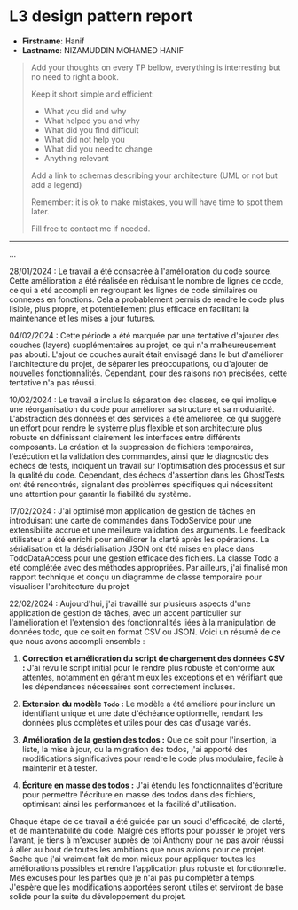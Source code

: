 # L3 design pattern report

- **Firstname**: Hanif
- **Lastname**: NIZAMUDDIN MOHAMED HANIF


> Add your thoughts on every TP bellow, everything is interresting but no need to right a book.
> 
> Keep it short simple and efficient:
> 
> - What you did and why
> - What helped you and why
> - What did you find difficult
> - What did not help you
> - What did you need to change
> - Anything relevant
> 
> Add a link to schemas describing your architecture (UML or not but add a legend)
> 
> Remember: it is ok to make mistakes, you will have time to spot them later.
> 
> Fill free to contact me if needed.

---
...


28/01/2024 : Le travail a été consacrée à l'amélioration du code source. Cette amélioration a été réalisée en réduisant le nombre de lignes de code, ce qui a été accompli en regroupant les lignes de code similaires ou connexes en fonctions. Cela a probablement permis de rendre le code plus lisible, plus propre, et potentiellement plus efficace en facilitant la maintenance et les mises à jour futures.

04/02/2024 : Cette période a été marquée par une tentative d'ajouter des couches (layers) supplémentaires au projet, ce qui n'a malheureusement pas abouti. L'ajout de couches aurait était envisagé dans le but d'améliorer l'architecture du projet, de séparer les préoccupations, ou d'ajouter de nouvelles fonctionnalités. Cependant, pour des raisons non précisées, cette tentative n'a pas réussi.

10/02/2024 : Le travail a inclus la séparation des classes, ce qui implique une réorganisation du code pour améliorer sa structure et sa modularité. L'abstraction des données et des services a été améliorée, ce qui suggère un effort pour rendre le système plus flexible et son architecture plus robuste en définissant clairement les interfaces entre différents composants. La création et la suppression de fichiers temporaires, l'exécution et la validation des commandes, ainsi que le diagnostic des échecs de tests, indiquent un travail sur l'optimisation des processus et sur la qualité du code. Cependant, des échecs d'assertion dans les GhostTests ont été rencontrés, signalant des problèmes spécifiques qui nécessitent une attention pour garantir la fiabilité du système.

17/02/2024 : J'ai optimisé mon application de gestion de tâches en introduisant une carte de commandes dans TodoService pour une extensibilité accrue et une meilleure validation des arguments. Le feedback utilisateur a été enrichi pour améliorer la clarté après les opérations. La sérialisation et la désérialisation JSON ont été mises en place dans TodoDataAccess pour une gestion efficace des fichiers. La classe Todo a été complétée avec des méthodes appropriées. Par ailleurs, j'ai finalisé mon rapport technique et conçu un diagramme de classe temporaire pour visualiser l'architecture du projet

22/02/2024 : Aujourd'hui, j'ai travaillé sur plusieurs aspects d'une application de gestion de tâches, avec un accent particulier sur l'amélioration et l'extension des fonctionnalités liées à la manipulation de données todo, que ce soit en format CSV ou JSON. Voici un résumé de ce que nous avons accompli ensemble :

1. **Correction et amélioration du script de chargement des données CSV :** J'ai revu le script initial pour le rendre plus robuste et conforme aux attentes, notamment en gérant mieux les exceptions et en vérifiant que les dépendances nécessaires sont correctement incluses.

2. **Extension du modèle `Todo` :** Le modèle a été amélioré pour inclure un identifiant unique et une date d'échéance optionnelle, rendant les données plus complètes et utiles pour des cas d'usage variés.

3. **Amélioration de la gestion des todos :** Que ce soit pour l'insertion, la liste, la mise à jour, ou la migration des todos, j'ai apporté des modifications significatives pour rendre le code plus modulaire, facile à maintenir et à tester.

4. **Écriture en masse des todos :** J'ai étendu les fonctionnalités d'écriture pour permettre l'écriture en masse des todos dans des fichiers, optimisant ainsi les performances et la facilité d'utilisation.

Chaque étape de ce travail a été guidée par un souci d'efficacité, de clarté, et de maintenabilité du code. Malgré ces efforts pour pousser le projet vers l'avant, je tiens à m'excuser auprès de toi Anthony pour ne pas avoir réussi à aller au bout de toutes les ambitions que nous avions pour ce projet. Sache que j'ai vraiment fait de mon mieux pour appliquer toutes les améliorations possibles et rendre l'application plus robuste et fonctionnelle. Mes excuses pour les parties que je n'ai pas pu compléter à temps. J'espère que les modifications apportées seront utiles et serviront de base solide pour la suite du développement du projet.
